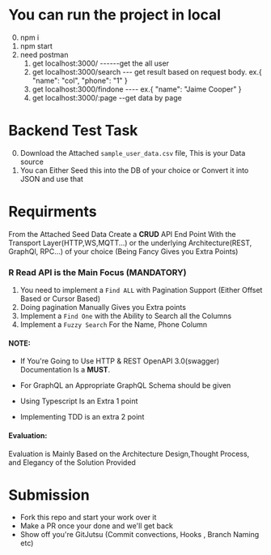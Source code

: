 # You can run the project in local

0. npm i
1. npm start
2. need postman 
    1. get localhost:3000/   ------get the all user
    2. get localhost:3000/search     --- get result based on request body. 
        ex.{
            "name": "col",
            "phone": "1"
        }
    3. get localhost:3000/findone     ----
    ex.{
        "name": "Jaime Cooper"
        }
    4. get localhost:3000/:page  --get data by page









# Backend Test Task

0. Download the Attached `sample_user_data.csv` file, This is your Data source
1. You can Either Seed this into the DB of your choice or Convert it into JSON and use that

# Requirments

From the Attached Seed Data Create a **CRUD** API End Point With the
Transport Layer(HTTP,WS,MQTT...) or the underlying Architecture(REST, GraphQl, RPC...)
of your choice (Being Fancy Gives you Extra Points)

### R Read API is the Main Focus (MANDATORY)

1. You need to implement a `Find ALL` with Pagination Support (Either Offset Based or Cursor Based)
2. Doing pagination Manually Gives you Extra points
3. Implement a `Find One` with the Ability to Search all the Columns
4. Implement a `Fuzzy Search` For the Name, Phone Column

#### NOTE:

- If You're Going to Use HTTP & REST OpenAPI 3.0(swagger) Documentation Is a **MUST**.
- For GraphQL an Appropriate GraphQL Schema should be given

- Using Typescript Is an Extra 1 point
- Implementing TDD is an extra 2 point

#### Evaluation:

Evaluation is Mainly Based on the Architecture Design,Thought Process, and Elegancy of the Solution Provided 


# Submission
- Fork this repo and start your work over it 
- Make a PR once your done and we'll get back
- Show off you're GitJutsu (Commit convections, Hooks , Branch Naming etc)

